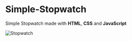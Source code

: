 # Simple-Stopwatch
Simple Stopwatch made with **HTML**, **CSS** and **JavaScript**

![Stopwatch](https://user-images.githubusercontent.com/44511471/153713248-a7fd42b8-173c-4596-a997-5e52c4645e37.png)
